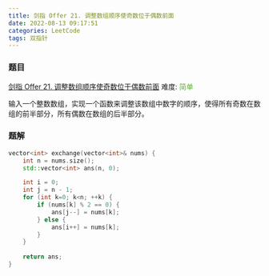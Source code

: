 ```yaml
---
title: 剑指 Offer 21. 调整数组顺序使奇数位于偶数前面
date: 2022-08-13 09:17:51
categories: LeetCode
tags: 双指针
---
```


### 题目
[剑指 Offer 21. 调整数组顺序使奇数位于偶数前面](https://leetcode.cn/problems/diao-zheng-shu-zu-shun-xu-shi-qi-shu-wei-yu-ou-shu-qian-mian-lcof/)
难度: <span style="color: rgba(90, 183, 38, 1);">简单</span>

输入一个整数数组，实现一个函数来调整该数组中数字的顺序，使得所有奇数在数组的前半部分，所有偶数在数组的后半部分。

<!-- more -->

### 题解
``` cpp
vector<int> exchange(vector<int>& nums) {
    int n = nums.size();
    std::vector<int> ans(n, 0);

    int i = 0;
    int j = n - 1;
    for (int k=0; k<n; ++k) {
        if (nums[k] % 2 == 0) {
            ans[j--] = nums[k];
        } else {
            ans[i++] = nums[k];
        }
    }
    
    return ans;
}
```
